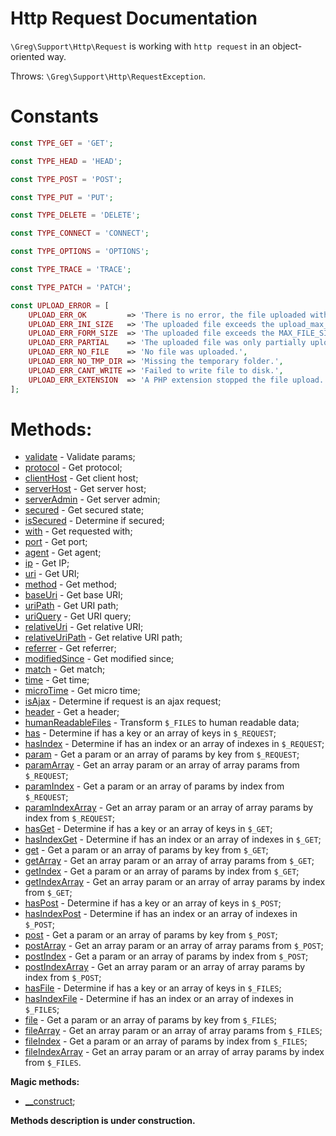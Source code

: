 # Http Request Documentation

`\Greg\Support\Http\Request` is working with `http request` in an object-oriented way.

Throws: `\Greg\Support\Http\RequestException`.

# Constants

```php
const TYPE_GET = 'GET';

const TYPE_HEAD = 'HEAD';

const TYPE_POST = 'POST';

const TYPE_PUT = 'PUT';

const TYPE_DELETE = 'DELETE';

const TYPE_CONNECT = 'CONNECT';

const TYPE_OPTIONS = 'OPTIONS';

const TYPE_TRACE = 'TRACE';

const TYPE_PATCH = 'PATCH';

const UPLOAD_ERROR = [
    UPLOAD_ERR_OK         => 'There is no error, the file uploaded with success.',
    UPLOAD_ERR_INI_SIZE   => 'The uploaded file exceeds the upload_max_filesize directive in php.ini.',
    UPLOAD_ERR_FORM_SIZE  => 'The uploaded file exceeds the MAX_FILE_SIZE directive that was specified in the HTML form.',
    UPLOAD_ERR_PARTIAL    => 'The uploaded file was only partially uploaded.',
    UPLOAD_ERR_NO_FILE    => 'No file was uploaded.',
    UPLOAD_ERR_NO_TMP_DIR => 'Missing the temporary folder.',
    UPLOAD_ERR_CANT_WRITE => 'Failed to write file to disk.',
    UPLOAD_ERR_EXTENSION  => 'A PHP extension stopped the file upload.',
];
```

# Methods:

* [validate](#validate) - Validate params;
* [protocol](#protocol) - Get protocol;
* [clientHost](#clienthost) - Get client host;
* [serverHost](#serverhost) - Get server host;
* [serverAdmin](#serveradmin) - Get server admin;
* [secured](#secured) - Get secured state;
* [isSecured](#issecured) - Determine if secured;
* [with](#with) - Get requested with;
* [port](#port) - Get port;
* [agent](#agent) - Get agent;
* [ip](#ip) - Get IP;
* [uri](#uri) - Get URI;
* [method](#method) - Get method;
* [baseUri](#baseuri) - Get base URI;
* [uriPath](#uripath) - Get URI path;
* [uriQuery](#uriquery) - Get URI query;
* [relativeUri](#relativeuri) - Get relative URI;
* [relativeUriPath](#relativeuripath) - Get relative URI path;
* [referrer](#referrer) - Get referrer;
* [modifiedSince](#modifiedsince) - Get modified since;
* [match](#match) - Get match;
* [time](#time) - Get time;
* [microTime](#microtime) - Get micro time;
* [isAjax](#isajax) - Determine if request is an ajax request;
* [header](#header) - Get a header;
* [humanReadableFiles](#humanreadablefiles) - Transform `$_FILES` to human readable data;
* [has](#has) - Determine if has a key or an array of keys in `$_REQUEST`;
* [hasIndex](#hasindex) - Determine if has an index or an array of indexes in `$_REQUEST`;
* [param](#param) - Get a param or an array of params by key from `$_REQUEST`;
* [paramArray](#paramarray) - Get an array param or an array of array params from `$_REQUEST`;
* [paramIndex](#paramindex) - Get a param or an array of params by index from `$_REQUEST`;
* [paramIndexArray](#paramindexarray) - Get an array param or an array of array params by index from `$_REQUEST`;
* [hasGet](#hasget) - Determine if has a key or an array of keys in `$_GET`;
* [hasIndexGet](#hasindexget) - Determine if has an index or an array of indexes in `$_GET`;
* [get](#get) - Get a param or an array of params by key from `$_GET`;
* [getArray](#getarray) - Get an array param or an array of array params from `$_GET`;
* [getIndex](#getindex) - Get a param or an array of params by index from `$_GET`;
* [getIndexArray](#getindexarray) - Get an array param or an array of array params by index from `$_GET`;
* [hasPost](#haspost) - Determine if has a key or an array of keys in `$_POST`;
* [hasIndexPost](#hasindexpost) - Determine if has an index or an array of indexes in `$_POST`;
* [post](#post) - Get a param or an array of params by key from `$_POST`;
* [postArray](#postarray) - Get an array param or an array of array params from `$_POST`;
* [postIndex](#postindex) - Get a param or an array of params by index from `$_POST`;
* [postIndexArray](#postindexarray) - Get an array param or an array of array params by index from `$_POST`;
* [hasFile](#hasfile) - Determine if has a key or an array of keys in `$_FILES`;
* [hasIndexFile](#hasindexfile) - Determine if has an index or an array of indexes in `$_FILES`;
* [file](#file) - Get a param or an array of params by key from `$_FILES`;
* [fileArray](#filearray) - Get an array param or an array of array params from `$_FILES`;
* [fileIndex](#fileindex) - Get a param or an array of params by index from `$_FILES`;
* [fileIndexArray](#fileindexarray) - Get an array param or an array of array params by index from `$_FILES`.

**Magic methods:**

* [__construct](#__construct);

**Methods description is under construction.**

